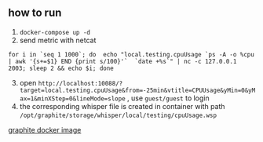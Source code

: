 ## how to run

1. `docker-compose up -d`
2. send metric with netcat

```
for i in `seq 1 1000`; do  echo "local.testing.cpuUsage `ps -A -o %cpu | awk '{s+=$1} END {print s/100}'`  `date +%s`" | nc -c 127.0.0.1 2003; sleep 2 && echo $i; done
```
3. open `http://localhost:10088/?target=local.testing.cpuUsage&from=-25min&vtitle=CPUUsage&yMin=0&yMax=1&minXStep=0&lineMode=slope`  , use `guest/guest` to login
4. the corresponding whisper file is created in container with path `/opt/graphite/storage/whisper/local/testing/cpuUsage.wsp`

[graphite docker image](https://hub.docker.com/r/sitespeedio/graphite/)